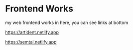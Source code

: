 # Frontend Works

my web frontend works in here, you can see links at bottom 

https://artident.netlify.app

https://semtal.netlify.app
